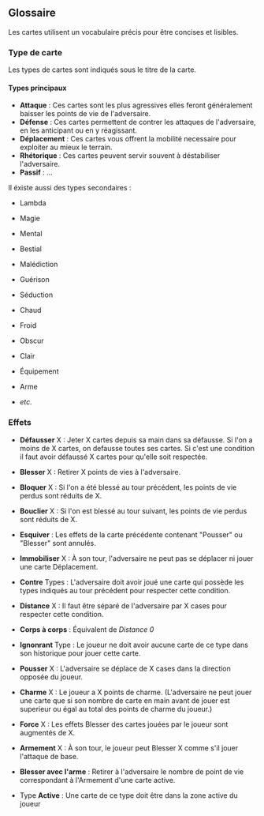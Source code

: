 ## Glossaire

Les cartes utilisent un vocabulaire précis pour être concises et lisibles.

### Type de carte
Les types de cartes sont indiqués sous le titre de la carte.

#### Types principaux

- **Attaque** : Ces cartes sont les plus agressives elles feront généralement baisser les points de vie de l'adversaire.
- **Défense** : Ces cartes permettent de contrer les attaques de l'adversaire, en les anticipant ou en y réagissant.
- **Déplacement** : Ces cartes vous offrent la mobilité necessaire pour exploiter au mieux le terrain.
- **Rhétorique** : Ces cartes peuvent servir souvent à déstabiliser l'adversaire.
- **Passif** : ...

Il éxiste aussi des types secondaires :

- Lambda

- Magie
- Mental
- Bestial

- Malédiction
- Guérison
- Séduction

- Chaud
- Froid

- Obscur
- Clair


- Équipement
- Arme


- *etc.*

### Effets

- **Défausser** X : Jeter X cartes depuis sa main dans sa défausse. Si l'on a moins de X cartes, on defausse toutes ses cartes. Si c'est une condition il faut avoir défaussé X cartes pour qu'elle soit respectée.

- **Blesser** X : Retirer X points de vies à l'adversaire.

- **Bloquer** X : Si l'on a été blessé au tour précédent, les points de vie perdus sont réduits de X.

- **Bouclier** X : Si l'on est blessé au tour suivant, les points de vie perdus sont réduits de X.

- **Esquiver** : Les effets de la carte précédente contenant "Pousser" ou "Blesser" sont annulés.

- **Immobiliser** X : À son tour, l'adversaire ne peut pas se déplacer ni jouer une carte Déplacement.

- **Contre** Types : L'adversaire doit avoir joué une carte qui possède les types indiqués au tour précédent pour respecter cette condition.

- **Distance** X : Il faut être séparé de l'adversaire par X cases pour respecter cette condition.

- **Corps à corps** : Équivalent de *Distance 0*

- **Ignonrant** Type : Le joueur ne doit avoir aucune carte de ce type dans son historique pour jouer cette carte.

- **Pousser** X : L'adversaire se déplace de X cases dans la direction opposée du joueur.

- **Charme** X : Le joueur a X points de charme.
(L'adversaire ne peut jouer une carte que si son nombre de carte en main avant de jouer est superieur ou égal au total des points de charme du joueur.)


- **Force** X : Les effets Blesser des cartes jouées par le joueur sont augmentés de X.

- **Armement** X : À son tour, le joueur peut Blesser X comme s'il jouer l'attaque de base.

- **Blesser avec l'arme** : Retirer à l'adversaire le nombre de point de vie correspondant à l'Armement d'une carte active.

- Type **Active** : Une carte de ce type doit être dans la zone active du joueur